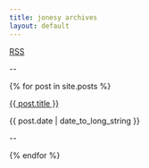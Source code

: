 ```yaml
---
title: jonesy archives
layout: default
---
```


<div>
    <a href="/feed.xml" target="_blank">RSS</a>
    <p>--</p>
    {% for post in site.posts %}
    <article>
        <p>
        <a href="{{ post.url }}">
            {{ post.title }}
        </a>
        </p>
    <time datetime="{{ post.date | date: "%Y-%m-%d" }}">{{ post.date | date_to_long_string }}</time>
      <p>--</p>
  </article>
{% endfor %}
</div>
